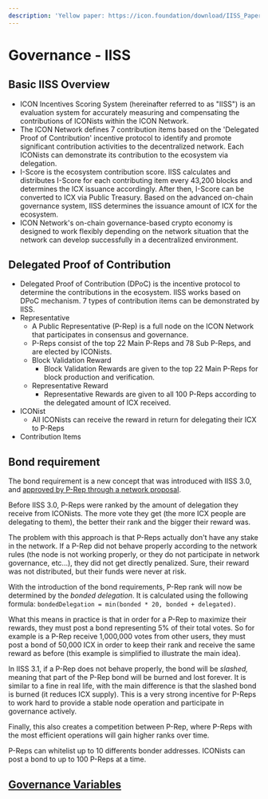 ```yaml
---
description: 'Yellow paper: https://icon.foundation/download/IISS_Paper_v2.0_EN.pdf'
---
```


# Governance - IISS

## Basic IISS Overview

* ICON Incentives Scoring System (hereinafter referred to as "IISS") is an evaluation system for accurately measuring and compensating the contributions of ICONists within the ICON Network.
* The ICON Network defines 7 contribution items based on the 'Delegated Proof of Contribution' incentive protocol to identify and promote significant contribution activities to the decentralized network. Each ICONists can demonstrate its contribution to the ecosystem via delegation.
* I-Score is the ecosystem contribution score. IISS calculates and distributes I-Score for each contributing item every 43,200 blocks and determines the ICX issuance accordingly. After then, I-Score can be converted to ICX via Public Treasury. Based on the advanced on-chain governance system, IISS determines the issuance amount of ICX for the ecosystem.
* ICON Network's on-chain governance-based crypto economy is designed to work flexibly depending on the network situation that the network can develop successfully in a decentralized environment.

## Delegated Proof of Contribution

* Delegated Proof of Contribution (DPoC) is the incentive protocol to determine the contributions in the ecosystem. IISS works based on DPoC mechanism. 7 types of contribution items can be demonstrated by IISS.
* Representative
  * A Public Representative (P-Rep) is a full node on the ICON Network that participates in consensus and governance.
  * P-Reps consist of the top 22 Main P-Reps and 78 Sub P-Reps, and are elected by ICONists.
  * Block Validation Reward
    * Block Validation Rewards are given to the top 22 Main P-Reps for block production and verification.
  * Representative Reward
    * Representative Rewards are given to all 100 P-Reps according to the delegated amount of ICX received.
* ICONist
  * All ICONists can receive the reward in return for delegating their ICX to P-Reps
* Contribution Items

## Bond requirement

The bond requirement is a new concept that was introduced with IISS 3.0, and [approved by P-Rep through a network proposal](https://tracker.icon.foundation/proposal/0x16dbc932b601821b08450ad6f228a6a8e1bfd9cf5a361f0bf42ccf4b0b29be7b).

Before IISS 3.0, P-Reps were ranked by the amount of delegation they receive from ICONists. The more vote they get (the more ICX people are delegating to them), the better their rank and the bigger their reward was.

The problem with this approach is that P-Reps actually don't have any stake in the network. If a P-Rep did not behave properly according to the network rules (the node is not working properly, or they do not participate in network governance, etc...), they did not get directly penalized. Sure, their reward was not distributed, but their funds were never at risk.

With the introduction of the bond requirements, P-Rep rank will now be determined by the _bonded delegation_. It is calculated using the following formula: `bondedDelegation = min(bonded * 20, bonded + delegated)`.

What this means in practice is that in order for a P-Rep to maximize their rewards, they must post a bond representing 5% of their total votes. So for example is a P-Rep receive 1,000,000 votes from  other users, they must post a bond of 50,000 ICX in order to keep their rank and receive the same reward as before (this example is simplified to illustrate the main idea).

In IISS 3.1, if a P-Rep does not behave properly, the bond will be _slashed,_ meaning that part of the P-Rep bond will be burned and lost forever. It is similar to a fine in real life, with the main difference is that the slashed bond is burned (it reduces ICX supply). This is a very strong incentive for P-Reps to work hard to provide a stable node operation and participate in governance actively.

Finally, this also creates a competition between P-Rep, where P-Reps with the most efficient operations will gain higher ranks over time.

P-Reps can whitelist up to 10 differents bonder addresses. ICONists can post a bond to up to 100 P-Reps at a time.

## [Governance Variables](governance-public-representative-p-rep.md#inflation-controls-and-reward-distribution)
